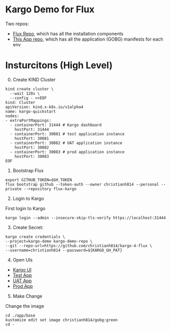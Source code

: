 # Kargo Demo for Flux

Two repos:

* [Flux Repo](https://github.com/christianh814/flux-kargo), which has all the installation components
* [This App repo](#kargo-demo-for-flux), which has all the application (GOBG) manifests for each env

# Insturcitons (High Level)

0. Create KIND Cluster

```shell
kind create cluster \
  --wait 120s \
  --config - <<EOF
kind: Cluster
apiVersion: kind.x-k8s.io/v1alpha4
name: kargo-quickstart
nodes:
- extraPortMappings:
  - containerPort: 31444 # Kargo dashboard
    hostPort: 31444
  - containerPort: 30081 # test application instance
    hostPort: 30081
  - containerPort: 30082 # UAT application instance
    hostPort: 30082
  - containerPort: 30083 # prod application instance
    hostPort: 30083
EOF
```

1. Bootstrap Flux

```shell
export GITHUB_TOKEN=$GH_TOKEN
flux bootstrap github --token-auth --owner christianh814 --personal --private --repository flux-kargo
```

2. Login to Kargo

First login to Kargo

```shell
kargo login --admin --insecure-skip-tls-verify https://localhost:31444
```

3. Create Secret: 

```shell
kargo create credentials \
--project=kargo-demo kargo-demo-repo \
--git --repo-url=https://github.com/christianh814/kargo-4-flux \
--username=christianh814 --password=${KARGO_GH_PAT}
```

4. Open UIs

* [Kargo UI](https://localhost:31444)
* [Test App](http://localhost:30081)
* [UAT App](http://localhost:30082)
* [Prod App](http://localhost:30083)

5. Make Change

Change the image

```shell
cd ./app/base
kustomize edit set image christianh814/gobg:green
cd -
```
